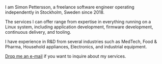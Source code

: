 I am Simon Pettersson, a freelance software engineer operating independently in Stockholm, Sweden since 2018.

The services I can offer range from expertise in everything running on a Linux system, including application development, firmware development, continuous delivery, and tooling.

I have experience in R&D from several industries such as MedTech, Food & Pharma, Household appliances, Electronics, and industrial equipment.

[Drop me an e-mail](mailto:github@thesourcerer.se) if you want to inquire about my services.
